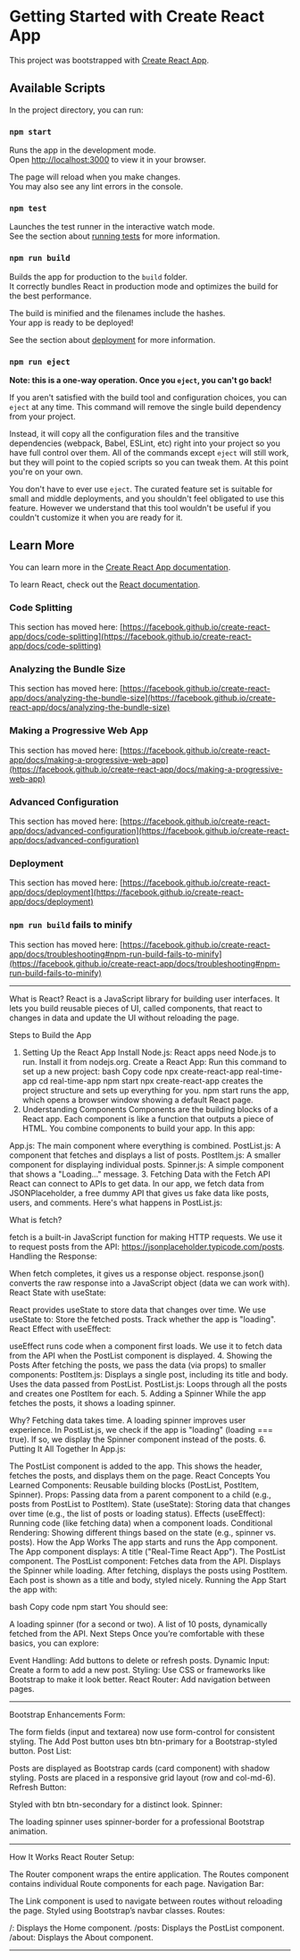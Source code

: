 # Getting Started with Create React App

This project was bootstrapped with [Create React App](https://github.com/facebook/create-react-app).

## Available Scripts

In the project directory, you can run:

### `npm start`

Runs the app in the development mode.\
Open [http://localhost:3000](http://localhost:3000) to view it in your browser.

The page will reload when you make changes.\
You may also see any lint errors in the console.

### `npm test`

Launches the test runner in the interactive watch mode.\
See the section about [running tests](https://facebook.github.io/create-react-app/docs/running-tests) for more information.

### `npm run build`

Builds the app for production to the `build` folder.\
It correctly bundles React in production mode and optimizes the build for the best performance.

The build is minified and the filenames include the hashes.\
Your app is ready to be deployed!

See the section about [deployment](https://facebook.github.io/create-react-app/docs/deployment) for more information.

### `npm run eject`

**Note: this is a one-way operation. Once you `eject`, you can't go back!**

If you aren't satisfied with the build tool and configuration choices, you can `eject` at any time. This command will remove the single build dependency from your project.

Instead, it will copy all the configuration files and the transitive dependencies (webpack, Babel, ESLint, etc) right into your project so you have full control over them. All of the commands except `eject` will still work, but they will point to the copied scripts so you can tweak them. At this point you're on your own.

You don't have to ever use `eject`. The curated feature set is suitable for small and middle deployments, and you shouldn't feel obligated to use this feature. However we understand that this tool wouldn't be useful if you couldn't customize it when you are ready for it.

## Learn More

You can learn more in the [Create React App documentation](https://facebook.github.io/create-react-app/docs/getting-started).

To learn React, check out the [React documentation](https://reactjs.org/).

### Code Splitting

This section has moved here: [https://facebook.github.io/create-react-app/docs/code-splitting](https://facebook.github.io/create-react-app/docs/code-splitting)

### Analyzing the Bundle Size

This section has moved here: [https://facebook.github.io/create-react-app/docs/analyzing-the-bundle-size](https://facebook.github.io/create-react-app/docs/analyzing-the-bundle-size)

### Making a Progressive Web App

This section has moved here: [https://facebook.github.io/create-react-app/docs/making-a-progressive-web-app](https://facebook.github.io/create-react-app/docs/making-a-progressive-web-app)

### Advanced Configuration

This section has moved here: [https://facebook.github.io/create-react-app/docs/advanced-configuration](https://facebook.github.io/create-react-app/docs/advanced-configuration)

### Deployment

This section has moved here: [https://facebook.github.io/create-react-app/docs/deployment](https://facebook.github.io/create-react-app/docs/deployment)

### `npm run build` fails to minify

This section has moved here: [https://facebook.github.io/create-react-app/docs/troubleshooting#npm-run-build-fails-to-minify](https://facebook.github.io/create-react-app/docs/troubleshooting#npm-run-build-fails-to-minify)

******************************************************************************************************

What is React?
React is a JavaScript library for building user interfaces. It lets you build reusable pieces of UI, called components, that react to changes in data and update the UI without reloading the page.

Steps to Build the App
1. Setting Up the React App
Install Node.js: React apps need Node.js to run. Install it from nodejs.org.
Create a React App:
Run this command to set up a new project:
bash
Copy code
npx create-react-app real-time-app
cd real-time-app
npm start
npx create-react-app creates the project structure and sets up everything for you.
npm start runs the app, which opens a browser window showing a default React page.
2. Understanding Components
Components are the building blocks of a React app.
Each component is like a function that outputs a piece of HTML.
You combine components to build your app.
In this app:

App.js: The main component where everything is combined.
PostList.js: A component that fetches and displays a list of posts.
PostItem.js: A smaller component for displaying individual posts.
Spinner.js: A simple component that shows a "Loading..." message.
3. Fetching Data with the Fetch API
React can connect to APIs to get data.
In our app, we fetch data from JSONPlaceholder, a free dummy API that gives us fake data like posts, users, and comments.
Here's what happens in PostList.js:

What is fetch?

fetch is a built-in JavaScript function for making HTTP requests.
We use it to request posts from the API: https://jsonplaceholder.typicode.com/posts.
Handling the Response:

When fetch completes, it gives us a response object.
response.json() converts the raw response into a JavaScript object (data we can work with).
React State with useState:

React provides useState to store data that changes over time.
We use useState to:
Store the fetched posts.
Track whether the app is "loading".
React Effect with useEffect:

useEffect runs code when a component first loads.
We use it to fetch data from the API when the PostList component is displayed.
4. Showing the Posts
After fetching the posts, we pass the data (via props) to smaller components:
PostItem.js:
Displays a single post, including its title and body.
Uses the data passed from PostList.
PostList.js:
Loops through all the posts and creates one PostItem for each.
5. Adding a Spinner
While the app fetches the posts, it shows a loading spinner.

Why? Fetching data takes time. A loading spinner improves user experience.
In PostList.js, we check if the app is "loading" (loading === true). If so, we display the Spinner component instead of the posts.
6. Putting It All Together
In App.js:

The PostList component is added to the app.
This shows the header, fetches the posts, and displays them on the page.
React Concepts You Learned
Components: Reusable building blocks (PostList, PostItem, Spinner).
Props: Passing data from a parent component to a child (e.g., posts from PostList to PostItem).
State (useState): Storing data that changes over time (e.g., the list of posts or loading status).
Effects (useEffect): Running code (like fetching data) when a component loads.
Conditional Rendering: Showing different things based on the state (e.g., spinner vs. posts).
How the App Works
The app starts and runs the App component.
The App component displays:
A title ("Real-Time React App").
The PostList component.
The PostList component:
Fetches data from the API.
Displays the Spinner while loading.
After fetching, displays the posts using PostItem.
Each post is shown as a title and body, styled nicely.
Running the App
Start the app with:

bash
Copy code
npm start
You should see:

A loading spinner (for a second or two).
A list of 10 posts, dynamically fetched from the API.
Next Steps
Once you’re comfortable with these basics, you can explore:

Event Handling: Add buttons to delete or refresh posts.
Dynamic Input: Create a form to add a new post.
Styling: Use CSS or frameworks like Bootstrap to make it look better.
React Router: Add navigation between pages.

******************************************************************************************************

Bootstrap Enhancements
Form:

The form fields (input and textarea) now use form-control for consistent styling.
The Add Post button uses btn btn-primary for a Bootstrap-styled button.
Post List:

Posts are displayed as Bootstrap cards (card component) with shadow styling.
Posts are placed in a responsive grid layout (row and col-md-6).
Refresh Button:

Styled with btn btn-secondary for a distinct look.
Spinner:

The loading spinner uses spinner-border for a professional Bootstrap animation.

******************************************************************************************************

How It Works
React Router Setup:

The Router component wraps the entire application.
The Routes component contains individual Route components for each page.
Navigation Bar:

The Link component is used to navigate between routes without reloading the page.
Styled using Bootstrap’s navbar classes.
Routes:

/: Displays the Home component.
/posts: Displays the PostList component.
/about: Displays the About component.

******************************************************************************************************